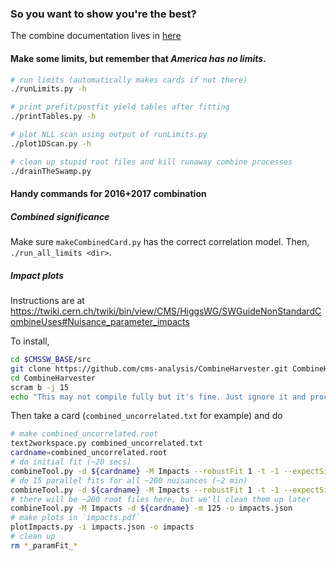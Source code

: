 ### So you want to show you're the best?

The combine documentation lives in [here](https://twiki.cern.ch/twiki/bin/view/CMS/SWGuideHiggsAnalysisCombinedLimit#How_to_run_the_tool)

#### Make some limits, but remember that *America has no limits*.
```bash
# run limits (automatically makes cards if not there)
./runLimits.py -h

# print prefit/postfit yield tables after fitting
./printTables.py -h

# plot NLL scan using output of runLimits.py
./plot1DScan.py -h

# clean up stupid root files and kill runaway combine processes
./drainTheSwamp.py
```

#### Handy commands for 2016+2017 combination

##### Combined significance

Make sure `makeCombinedCard.py` has the correct correlation model. Then,
`./run_all_limits <dir>`.



##### Impact plots
Instructions are at https://twiki.cern.ch/twiki/bin/view/CMS/HiggsWG/SWGuideNonStandardCombineUses#Nuisance_parameter_impacts

To install,
```bash
cd $CMSSW_BASE/src
git clone https://github.com/cms-analysis/CombineHarvester.git CombineHarvester
cd CombineHarvester
scram b -j 15
echo "This may not compile fully but it's fine. Just ignore it and proceed."
```

Then take a card (`combined_uncorrelated.txt` for example) and do
```bash
# make combined_uncorrelated.root
text2workspace.py combined_uncorrelated.txt
cardname=combined_uncorrelated.root
# do initial fit (~20 secs)
combineTool.py -d ${cardname} -M Impacts --robustFit 1 -t -1 --expectSignal=1 -m 125 --doInitialFit
# do 15 parallel fits for all ~200 nuisances (~2 min)
combineTool.py -d ${cardname} -M Impacts --robustFit 1 -t -1 --expectSignal=1 -m 125 --doFits --parallel 15 
# there will be ~200 root files here, but we'll clean them up later
combineTool.py -M Impacts -d ${cardname} -m 125 -o impacts.json
# make plots in `impacts.pdf`
plotImpacts.py -i impacts.json -o impacts
# clean up
rm *_paramFit_*
```


